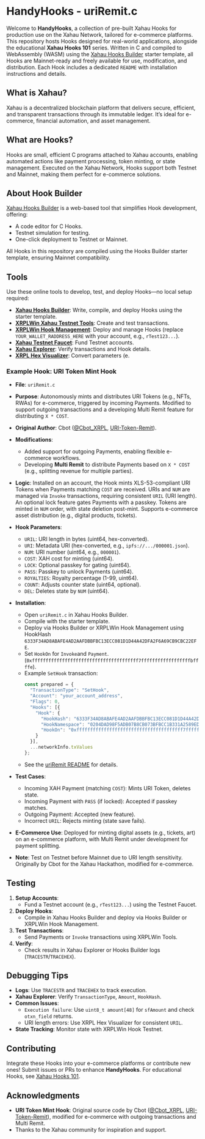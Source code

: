 # HandyHooks - uriRemit.c

Welcome to **HandyHooks**, a collection of pre-built Xahau Hooks for production use on the Xahau Network, tailored for e-commerce platforms. This repository hosts Hooks designed for real-world applications, alongside the educational **Xahau Hooks 101** series. Written in C and compiled to WebAssembly (WASM) using the [Xahau Hooks Builder](https://hooks-builder.xrpl.org/develop) starter template, all Hooks are Mainnet-ready and freely available for use, modification, and distribution. Each Hook includes a dedicated `README` with installation instructions and details.

## What is Xahau?

Xahau is a decentralized blockchain platform that delivers secure, efficient, and transparent transactions through its immutable ledger. It’s ideal for e-commerce, financial automation, and asset management.

## What are Hooks?

Hooks are small, efficient C programs attached to Xahau accounts, enabling automated actions like payment processing, token minting, or state management. Executed on the Xahau Network, Hooks support both Testnet and Mainnet, making them perfect for e-commerce solutions.

## About Hook Builder

[Xahau Hooks Builder](https://hooks-builder.xrpl.org/develop) is a web-based tool that simplifies Hook development, offering:
- A code editor for C Hooks.
- Testnet simulation for testing.
- One-click deployment to Testnet or Mainnet.

All Hooks in this repository are compiled using the Hooks Builder starter template, ensuring Mainnet compatibility.

## Tools

Use these online tools to develop, test, and deploy Hooks—no local setup required:
- **[Xahau Hooks Builder](https://hooks-builder.xrpl.org/develop)**: Write, compile, and deploy Hooks using the starter template.
- **[XRPLWin Xahau Testnet Tools](https://xahau-testnet.xrplwin.com/tools)**: Create and test transactions.
- **[XRPLWin Hook Management](https://xahau-testnet.xrplwin.com/account/YOUR_WALLET_RADDRESS_HERE/manage/hooks)**: Deploy and manage Hooks (replace `YOUR_WALLET_RADDRESS_HERE` with your account, e.g., `rTest123...`).
- **[Xahau Testnet Faucet](https://xahau-test.net/faucet)**: Fund Testnet accounts.
- **[Xahau Explorer](https://test.xahauexplorer.com/en)**: Verify transactions and Hook details.
- **[XRPL Hex Visualizer](https://transia-rnd.github.io/xrpl-hex-visualizer/)**: Convert parameters (e.

### Example Hook: URI Token Mint Hook
- **File**: `uriRemit.c`

- **Purpose**: Autonomously mints and distributes URI Tokens (e.g., NFTs, RWAs) for e-commerce, triggered by incoming Payments. Modified to support outgoing transactions and a developing Multi Remit feature for distributing `X * COST`.

- **Original Author**: Cbot ([@Cbot_XRPL](https://x.com/Cbot_XRPL), [URI-Token-Remit](https://github.com/Cbot-XRPL/URI-Token-Remit)).

- **Modifications**:
  - Added support for outgoing Payments, enabling flexible e-commerce workflows.
  - Developing **Multi Remit** to distribute Payments based on `X * COST` (e.g., splitting revenue for multiple parties).

- **Logic**: Installed on an account, the Hook mints XLS-53-compliant URI Tokens when Payments matching `COST` are received. URIs and `NUM` are managed via `Invoke` transactions, requiring consistent `URIL` (URI length). An optional lock feature gates Payments with a passkey. Tokens are minted in `NUM` order, with state deletion post-mint. Supports e-commerce asset distribution (e.g., digital products, tickets).

- **Hook Parameters**:
  - `URIL`: URI length in bytes (uint64, hex-converted).
  - `URI`: Metadata URI (hex-converted, e.g., `ipfs://.../000001.json`).
  - `NUM`: URI number (uint64, e.g., `000001`).
  - `COST`: XAH cost for minting (uint64).
  - `LOCK`: Optional passkey for gating (uint64).
  - `PASS`: Passkey to unlock Payments (uint64).
  - `ROYALTIES`: Royalty percentage (1-99, uint64).
  - `COUNT`: Adjusts counter state (uint64, optional).
  - `DEL`: Deletes state by `NUM` (uint64).

- **Installation**:
  - Open `uriRemit.c` in Xahau Hooks Builder.
  - Compile with the starter template.
  - Deploy via Hooks Builder or XRPLWin Hook Management using HookHash `6333F34AD8ABAFE4AD2AAFDBBFBC13ECC081D1D44A42DFA2F6A69CB9CBC22EFE`.
  - Set `HookOn` for `Invoke`and `Payment`.(`0xfffffffffffffffffffffffffffffffffffffff7ffffffffffffffffffbffffe`).
  - Example `SetHook` transaction:
    ```javascript
    const prepared = {
      "TransactionType": "SetHook",
      "Account": "your_account_address",
      "Flags": 0,
      "Hooks": [{
        "Hook": {
          "HookHash": "6333F34AD8ABAFE4AD2AAFDBBFBC13ECC081D1D44A42DFA2F6A69CB9CBC22EFE",
          "HookNamespace": "0204DAD98F5ADB07B8CB073BFBCC1B331A2589ED7744C644577A024E0D98A220",
          "HookOn": "0xfffffffffffffffffffffffffffffffffffffff7ffffffffffffffffffbffffe"
        }
      }],
      ...networkInfo.txValues
    };
    ```
  - See the [uriRemit README](xMerch_/README.md) for details.

- **Test Cases**:
  - Incoming XAH Payment (matching `COST`): Mints URI Token, deletes state.
  - Incoming Payment with `PASS` (if locked): Accepted if passkey matches.
  - Outgoing Payment: Accepted (new feature).
  - Incorrect `URIL`: Rejects minting (state save fails).

- **E-Commerce Use**: Deployed for minting digital assets (e.g., tickets, art) on an e-commerce platform, with Multi Remit under development for payment splitting.

- **Note**: Test on Testnet before Mainnet due to URI length sensitivity. Originally by Cbot for the Xahau Hackathon, modified for e-commerce.


## Testing

1. **Setup Accounts**:
   - Fund a Testnet account (e.g., `rTest123...`) using the Testnet Faucet.
2. **Deploy Hooks**:
   - Compile in Xahau Hooks Builder and deploy via Hooks Builder or XRPLWin Hook Management.
3. **Test Transactions**:
   - Send Payments or `Invoke` transactions using XRPLWin Tools.
4. **Verify**:
   - Check results in Xahau Explorer or Hooks Builder logs (`TRACESTR`/`TRACEHEX`).

## Debugging Tips

- **Logs**: Use `TRACESTR` and `TRACEHEX` to track execution.
- **Xahau Explorer**: Verify `TransactionType`, `Amount`, `HookHash`.
- **Common Issues**:
  - `Execution failure`: Use `uint8_t amount[48]` for `sfAmount` and check `otxn_field` returns.
  - URI length errors: Use XRPL Hex Visualizer for consistent `URIL`.
- **State Tracking**: Monitor state with XRPLWin Hook Testnet.

## Contributing
Integrate these Hooks into your e-commerce platforms or contribute new ones! Submit issues or PRs to enhance **HandyHooks**. For educational Hooks, see [Xahau Hooks 101](Xahau-Hooks-101/README.md).

## Acknowledgments

- **URI Token Mint Hook**: Original source code by Cbot ([@Cbot_XRPL](https://x.com/Cbot_XRPL), [URI-Token-Remit](https://github.com/Cbot-XRPL/URI-Token-Remit)), modified for e-commerce with outgoing transactions and Multi Remit.
- Thanks to the Xahau community for inspiration and support.
